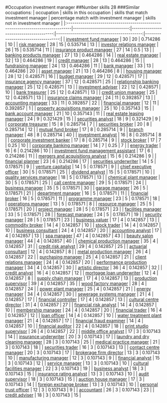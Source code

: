 #Occupation investment manager
##Number skills 28
###Similar occupations:
| occupation                                                                      |   skills in this occupation |   skills that match investment manager |   percentage match with investment manager |   skills not in investment manager |
|:--------------------------------------------------------------------------------|----------------------------:|---------------------------------------:|-------------------------------------------:|-----------------------------------:|
| [investment fund manager](investment_fund_manager.md)                           |                          30 |                                     20 |                                   0.714286 |                                 10 |
| [risk manager](risk_manager.md)                                                 |                          28 |                                     15 |                                   0.535714 |                                 13 |
| [investor relations manager](investor_relations_manager.md)                     |                          26 |                                     15 |                                   0.535714 |                                 11 |
| [insurance product manager](insurance_product_manager.md)                       |                          27 |                                     14 |                                   0.5      |                                 13 |
| [banking products manager](banking_products_manager.md)                         |                          27 |                                     13 |                                   0.464286 |                                 14 |
| [real estate manager](real_estate_manager.md)                                   |                          32 |                                     13 |                                   0.464286 |                                 19 |
| [credit manager](credit_manager.md)                                             |                          28 |                                     13 |                                   0.464286 |                                 15 |
| [fundraising manager](fundraising_manager.md)                                   |                          24 |                                     13 |                                   0.464286 |                                 11 |
| [bank manager](bank_manager.md)                                                 |                          33 |                                     13 |                                   0.464286 |                                 20 |
| [asset manager](asset_manager.md)                                               |                          21 |                                     13 |                                   0.464286 |                                  8 |
| [housing manager](housing_manager.md)                                           |                          28 |                                     12 |                                   0.428571 |                                 16 |
| [budget manager](budget_manager.md)                                             |                          29 |                                     12 |                                   0.428571 |                                 17 |
| [insurance agency manager](insurance_agency_manager.md)                         |                          37 |                                     12 |                                   0.428571 |                                 25 |
| [relationship banking manager](relationship_banking_manager.md)                 |                          25 |                                     12 |                                   0.428571 |                                 13 |
| [investment adviser](investment_adviser.md)                                     |                          22 |                                     12 |                                   0.428571 |                                 10 |
| [bank treasurer](bank_treasurer.md)                                             |                          25 |                                     12 |                                   0.428571 |                                 13 |
| [credit union manager](credit_union_manager.md)                                 |                          25 |                                     12 |                                   0.428571 |                                 13 |
| [insurance claims manager](insurance_claims_manager.md)                         |                          24 |                                     11 |                                   0.392857 |                                 13 |
| [accounting manager](accounting_manager.md)                                     |                          33 |                                     11 |                                   0.392857 |                                 22 |
| [financial manager](financial_manager.md)                                       |                          12 |                                     11 |                                   0.392857 |                                  1 |
| [property acquisitions manager](property_acquisitions_manager.md)               |                          25 |                                     10 |                                   0.357143 |                                 15 |
| [bank account manager](bank_account_manager.md)                                 |                          21 |                                     10 |                                   0.357143 |                                 11 |
| [real estate leasing manager](real_estate_leasing_manager.md)                   |                          24 |                                      9 |                                   0.321429 |                                 15 |
| [securities analyst](securities_analyst.md)                                     |                          18 |                                      9 |                                   0.321429 |                                  9 |
| [corporate treasurer](corporate_treasurer.md)                                   |                          15 |                                      8 |                                   0.285714 |                                  7 |
| [securities broker](securities_broker.md)                                       |                          20 |                                      8 |                                   0.285714 |                                 12 |
| [mutual fund broker](mutual_fund_broker.md)                                     |                          17 |                                      8 |                                   0.285714 |                                  9 |
| [branch manager](branch_manager.md)                                             |                          48 |                                      8 |                                   0.285714 |                                 40 |
| [investment analyst](investment_analyst.md)                                     |                          16 |                                      8 |                                   0.285714 |                                  8 |
| [corporate investment banker](corporate_investment_banker.md)                   |                          17 |                                      8 |                                   0.285714 |                                  9 |
| [stock broker](stock_broker.md)                                                 |                          17 |                                      7 |                                   0.25     |                                 10 |
| [corporate banking manager](corporate_banking_manager.md)                       |                          14 |                                      7 |                                   0.25     |                                  7 |
| [energy trader](energy_trader.md)                                               |                          16 |                                      6 |                                   0.214286 |                                 10 |
| [investment fund management assistant](investment_fund_management_assistant.md) |                          17 |                                      6 |                                   0.214286 |                                 11 |
| [mergers and acquisitions analyst](mergers_and_acquisitions_analyst.md)         |                          15 |                                      6 |                                   0.214286 |                                  9 |
| [financial planner](financial_planner.md)                                       |                          23 |                                      6 |                                   0.214286 |                                 17 |
| [securities underwriter](securities_underwriter.md)                             |                          14 |                                      5 |                                   0.178571 |                                  9 |
| [venture capitalist](venture_capitalist.md)                                     |                          14 |                                      5 |                                   0.178571 |                                  9 |
| [chief executive officer](chief_executive_officer.md)                           |                          30 |                                      5 |                                   0.178571 |                                 25 |
| [dividend analyst](dividend_analyst.md)                                         |                          15 |                                      5 |                                   0.178571 |                                 10 |
| [quality services manager](quality_services_manager.md)                         |                          18 |                                      5 |                                   0.178571 |                                 13 |
| [chemical plant manager](chemical_plant_manager.md)                             |                          30 |                                      5 |                                   0.178571 |                                 25 |
| [call centre manager](call_centre_manager.md)                                   |                          29 |                                      5 |                                   0.178571 |                                 24 |
| [business manager](business_manager.md)                                         |                          35 |                                      5 |                                   0.178571 |                                 30 |
| [garage manager](garage_manager.md)                                             |                          26 |                                      5 |                                   0.178571 |                                 21 |
| [department manager](department_manager.md)                                     |                          16 |                                      5 |                                   0.178571 |                                 11 |
| [financial broker](financial_broker.md)                                         |                          16 |                                      5 |                                   0.178571 |                                 11 |
| [programme manager](programme_manager.md)                                       |                          23 |                                      5 |                                   0.178571 |                                 18 |
| [operations manager](operations_manager.md)                                     |                          13 |                                      5 |                                   0.178571 |                                  8 |
| [resource manager](resource_manager.md)                                         |                          25 |                                      5 |                                   0.178571 |                                 20 |
| [project manager](project_manager.md)                                           |                          28 |                                      5 |                                   0.178571 |                                 23 |
| [facilities manager](facilities_manager.md)                                     |                          33 |                                      5 |                                   0.178571 |                                 28 |
| [forecast manager](forecast_manager.md)                                         |                          24 |                                      5 |                                   0.178571 |                                 19 |
| [security manager](security_manager.md)                                         |                          28 |                                      5 |                                   0.178571 |                                 23 |
| [business valuer](business_valuer.md)                                           |                          17 |                                      4 |                                   0.142857 |                                 13 |
| [commodity broker](commodity_broker.md)                                         |                          14 |                                      4 |                                   0.142857 |                                 10 |
| [stock trader](stock_trader.md)                                                 |                          14 |                                      4 |                                   0.142857 |                                 10 |
| [business consultant](business_consultant.md)                                   |                          24 |                                      4 |                                   0.142857 |                                 20 |
| [accounting analyst](accounting_analyst.md)                                     |                          17 |                                      4 |                                   0.142857 |                                 13 |
| [spa manager](spa_manager.md)                                                   |                          47 |                                      4 |                                   0.142857 |                                 43 |
| [beauty salon manager](beauty_salon_manager.md)                                 |                          44 |                                      4 |                                   0.142857 |                                 40 |
| [chemical production manager](chemical_production_manager.md)                   |                          35 |                                      4 |                                   0.142857 |                                 31 |
| [credit risk analyst](credit_risk_analyst.md)                                   |                          29 |                                      4 |                                   0.142857 |                                 25 |
| [actuarial consultant](actuarial_consultant.md)                                 |                          12 |                                      4 |                                   0.142857 |                                  8 |
| [metal production manager](metal_production_manager.md)                         |                          26 |                                      4 |                                   0.142857 |                                 22 |
| [purchasing manager](purchasing_manager.md)                                     |                          25 |                                      4 |                                   0.142857 |                                 21 |
| [client relations manager](client_relations_manager.md)                         |                          24 |                                      4 |                                   0.142857 |                                 20 |
| [performance production manager](performance_production_manager.md)             |                          34 |                                      4 |                                   0.142857 |                                 30 |
| [artistic director](artistic_director.md)                                       |                          36 |                                      4 |                                   0.142857 |                                 32 |
| [credit analyst](credit_analyst.md)                                             |                          16 |                                      4 |                                   0.142857 |                                 12 |
| [mortgage loan underwriter](mortgage_loan_underwriter.md)                       |                          12 |                                      4 |                                   0.142857 |                                  8 |
| [supply chain manager](supply_chain_manager.md)                                 |                          17 |                                      4 |                                   0.142857 |                                 13 |
| [production supervisor](production_supervisor.md)                               |                          39 |                                      4 |                                   0.142857 |                                 35 |
| [wood factory manager](wood_factory_manager.md)                                 |                          28 |                                      4 |                                   0.142857 |                                 24 |
| [power plant manager](power_plant_manager.md)                                   |                          25 |                                      4 |                                   0.142857 |                                 21 |
| [energy manager](energy_manager.md)                                             |                          34 |                                      4 |                                   0.142857 |                                 30 |
| [sewerage systems manager](sewerage_systems_manager.md)                         |                          21 |                                      4 |                                   0.142857 |                                 17 |
| [financial controller](financial_controller.md)                                 |                          17 |                                      4 |                                   0.142857 |                                 13 |
| [cultural centre director](cultural_centre_director.md)                         |                          31 |                                      4 |                                   0.142857 |                                 27 |
| [financial risk analyst](financial_risk_analyst.md)                             |                          14 |                                      4 |                                   0.142857 |                                 10 |
| [membership manager](membership_manager.md)                                     |                          24 |                                      4 |                                   0.142857 |                                 20 |
| [financial trader](financial_trader.md)                                         |                          16 |                                      4 |                                   0.142857 |                                 12 |
| [loan officer](loan_officer.md)                                                 |                          14 |                                      4 |                                   0.142857 |                                 10 |
| [water treatment plant manager](water_treatment_plant_manager.md)               |                          21 |                                      4 |                                   0.142857 |                                 17 |
| [financial fraud examiner](financial_fraud_examiner.md)                         |                          14 |                                      4 |                                   0.142857 |                                 10 |
| [financial auditor](financial_auditor.md)                                       |                          22 |                                      4 |                                   0.142857 |                                 18 |
| [print studio supervisor](print_studio_supervisor.md)                           |                          26 |                                      4 |                                   0.142857 |                                 22 |
| [middle office analyst](middle_office_analyst.md)                               |                          17 |                                      3 |                                   0.107143 |                                 14 |
| [insurance underwriter](insurance_underwriter.md)                               |                          20 |                                      3 |                                   0.107143 |                                 17 |
| [laundry and dry cleaning manager](laundry_and_dry_cleaning_manager.md)         |                          28 |                                      3 |                                   0.107143 |                                 25 |
| [medical practice manager](medical_practice_manager.md)                         |                          21 |                                      3 |                                   0.107143 |                                 18 |
| [securities trader](securities_trader.md)                                       |                          16 |                                      3 |                                   0.107143 |                                 13 |
| [contact centre manager](contact_centre_manager.md)                             |                          20 |                                      3 |                                   0.107143 |                                 17 |
| [brokerage firm director](brokerage_firm_director.md)                           |                          13 |                                      3 |                                   0.107143 |                                 10 |
| [manufacturing manager](manufacturing_manager.md)                               |                          12 |                                      3 |                                   0.107143 |                                  9 |
| [financial analyst](financial_analyst.md)                                       |                          15 |                                      3 |                                   0.107143 |                                 12 |
| [service manager](service_manager.md)                                           |                          13 |                                      3 |                                   0.107143 |                                 10 |
| [cultural facilities manager](cultural_facilities_manager.md)                   |                          22 |                                      3 |                                   0.107143 |                                 19 |
| [business analyst](business_analyst.md)                                         |                          18 |                                      3 |                                   0.107143 |                                 15 |
| [insurance rating analyst](insurance_rating_analyst.md)                         |                          13 |                                      3 |                                   0.107143 |                                 10 |
| [audit supervisor](audit_supervisor.md)                                         |                          18 |                                      3 |                                   0.107143 |                                 15 |
| [auction house manager](auction_house_manager.md)                               |                          17 |                                      3 |                                   0.107143 |                                 14 |
| [foreign exchange broker](foreign_exchange_broker.md)                           |                          13 |                                      3 |                                   0.107143 |                                 10 |
| [personal trust officer](personal_trust_officer.md)                             |                          12 |                                      3 |                                   0.107143 |                                  9 |
| [accountant](accountant.md)                                                     |                          26 |                                      3 |                                   0.107143 |                                 23 |
| [credit adviser](credit_adviser.md)                                             |                          18 |                                      3 |                                   0.107143 |                                 15 |

